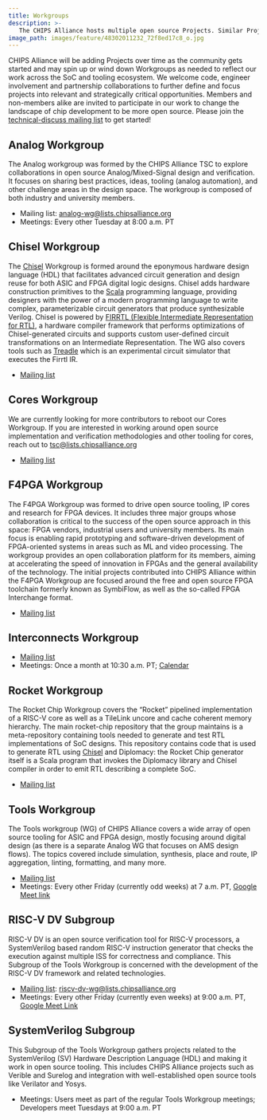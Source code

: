 ```yaml
---
title: Workgroups
description: >-
   The CHIPS Alliance hosts multiple open source Projects. Similar Projects are organized into Workgroups. Each Project elects a representative to participate on the TSC.
image_path: images/feature/48302011232_72f8ed17c8_o.jpg
---
```


CHIPS Alliance will be adding Projects over time as the community gets started and may spin up or wind down Workgroups as needed to reflect our work across the SoC and tooling ecosystem. We welcome code, engineer involvement and partnership collaborations to further define and focus projects into relevant and strategically critical opportunities. Members and non-members alike are invited to participate in our work to change the landscape of chip development to be more open source. Please join the [technical-discuss mailing list](https://lists.chipsalliance.org/g/technical-discuss) to get started!

## Analog Workgroup

The Analog workgroup was formed by the CHIPS Alliance TSC to explore collaborations in open source Analog/Mixed-Signal design and verification. It focuses on sharing best practices, ideas, tooling (analog automation), and other challenge areas in the design space. The workgroup is composed of both industry and university members.

- Mailing list: analog-wg@lists.chipsalliance.org
- Meetings: Every other Tuesday at 8:00 a.m. PT

## Chisel Workgroup

The [Chisel](https://www.chisel-lang.org/) Workgroup is formed around the eponymous hardware design language (HDL) that facilitates advanced circuit generation and design reuse for both ASIC and FPGA digital logic designs. Chisel adds hardware construction primitives to the [Scala](https://www.scala-lang.org/) programming language, providing designers with the power of a modern programming language to write complex, parameterizable circuit generators that produce synthesizable Verilog. Chisel is powered by [FIRRTL (Flexible Intermediate Representation for RTL)](https://github.com/chipsalliance/firrtl), a hardware compiler framework that performs optimizations of Chisel-generated circuits and supports custom user-defined circuit transformations on an Intermediate Representation. The WG also covers tools such as [Treadle](https://github.com/chipsalliance/treadle) which is an experimental circuit simulator that executes the Firrtl IR. 

- [Mailing list](https://lists.chipsalliance.org/g/chisel-wg/topics)

## Cores Workgroup

We are currently looking for more contributors to reboot our Cores Workgroup. If you are interested in working around open source implementation and verification methodologies and other tooling for cores, reach out to tsc@lists.chipsalliance.org

- [Mailing list](https://lists.chipsalliance.org/g/cores-wg)

## F4PGA Workgroup

The F4PGA Workgroup was formed to drive open source tooling, IP cores and research for FPGA devices. It includes three major groups whose collaboration is critical to the success of the open source approach in this space: FPGA vendors, industrial users and university members. Its main focus is enabling rapid prototyping and software-driven development of FPGA-oriented systems in areas such as ML and video processing. The workgroup provides an open collaboration platform for its members, aiming at accelerating the speed of innovation in FPGAs and the general availability of the technology. The initial projects contributed into CHIPS Alliance within the F4PGA Workgroup are focused around the free and open source FPGA toolchain formerly known as SymbiFlow, as well as the so-called FPGA Interchange format.

- [Mailing list](https://lists.chipsalliance.org/g/f4pga-wg)

## Interconnects Workgroup

- [Mailing list](https://lists.chipsalliance.org/g/interconnects-wg)
- Meetings: Once a month at 10:30 a.m. PT; [Calendar](https://lists.chipsalliance.org/g/interconnects-wg/calendar)

## Rocket Workgroup

The Rocket Chip Workgroup covers the “Rocket” pipelined implementation of a RISC-V core as well as a TileLink uncore and cache coherent memory hierarchy. The main rocket-chip repository that the group maintains is a meta-repository containing tools needed to generate and test RTL implementations of SoC designs. This repository contains code that is used to generate RTL using [Chisel](http://chisel.eecs.berkeley.edu/) and Diplomacy: the Rocket Chip generator itself is a Scala program that invokes the Diplomacy library and Chisel compiler in order to emit RTL describing a complete SoC.

- [Mailing list](https://lists.chipsalliance.org/g/rocket-wg)

## Tools Workgroup

The Tools workgroup (WG) of CHIPS Alliance covers a wide array of open source tooling for ASIC and FPGA design, mostly focusing around digital design (as there is a separate Analog WG that focuses on AMS design flows). The topics covered include simulation, synthesis, place and route, IP aggregation, linting, formatting, and many more.

- [Mailing list](https://lists.chipsalliance.org/g/tools-wg)
- Meetings: Every other Friday (currently odd weeks) at 7 a.m. PT, [Google Meet link](https://meet.google.com/ncy-rzzp-tfv?hs=122)

## RISC-V DV Subgroup

RISC-V DV is an open source verification tool for RISC-V processors, a SystemVerilog based random RISC-V instruction generator that checks the execution against multiple ISS for correctness and compliance. This Subgroup of the Tools Workgroup is concerned with the development of the RISC-V DV framework and related technologies.

- [Mailing list](https://lists.chipsalliance.org/g/tools-wg): riscv-dv-wg@lists.chipsalliance.org
- Meetings: Every other Friday (currently even weeks) at 9:00 a.m. PT, [Google Meet Link](https://meet.google.com/soh-ovxy-vez)

## SystemVerilog Subgroup

This Subgroup of the Tools Workgroup gathers projects related to the SystemVerilog (SV) Hardware Description Language (HDL) and making it work in open source tooling. This includes CHIPS Alliance projects such as Verible and Surelog and integration with well-established open source tools like Verilator and Yosys.

- Meetings: Users meet as part of the regular Tools Workgroup meetings; Developers meet Tuesdays at 9:00 a.m. PT